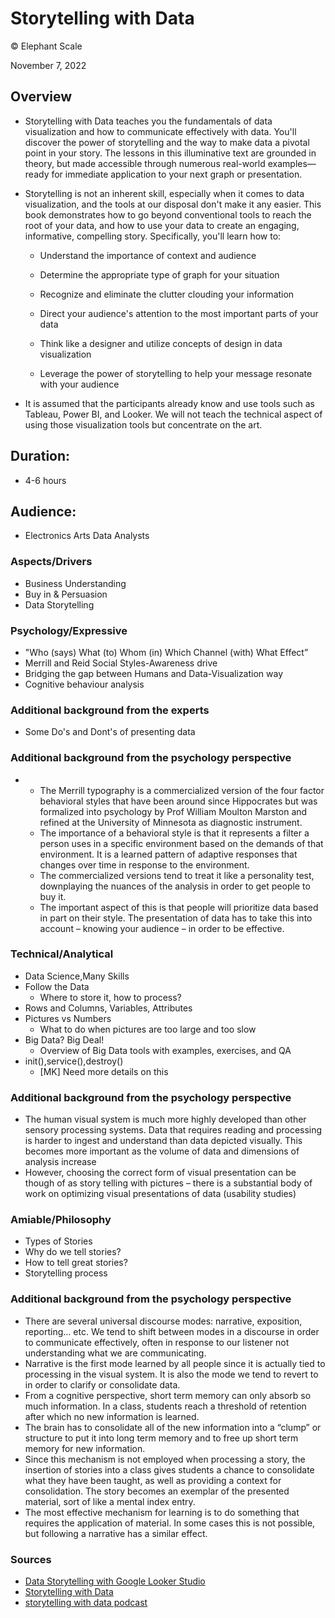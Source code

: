 # Storytelling with Data

© Elephant Scale

November 7, 2022

## Overview

* Storytelling with Data teaches you the fundamentals of data visualization and how to communicate effectively with data. You'll discover the power of storytelling and the way to make data a pivotal point in your story. The lessons in this illuminative text are grounded in theory, but made accessible through numerous real-world examples—ready for immediate application to your next graph or presentation.

* Storytelling is not an inherent skill, especially when it comes to data visualization, and the tools at our disposal don't make it any easier. This book demonstrates how to go beyond conventional tools to reach the root of your data, and how to use your data to create an engaging, informative, compelling story. Specifically, you'll learn how to:

  * Understand the importance of context and audience

  * Determine the appropriate type of graph for your situation

  * Recognize and eliminate the clutter clouding your information

  * Direct your audience's attention to the most important parts of your data

  * Think like a designer and utilize concepts of design in data visualization

  * Leverage the power of storytelling to help your message resonate with your audience
  
* It is assumed that the participants already know and use tools such as Tableau, Power BI, and Looker.  We will not teach the technical aspect of using those visualization tools but concentrate on the art. 

## Duration: 

* 4-6 hours

## Audience: 
* Electronics Arts Data Analysts

### Aspects/Drivers

* Business Understanding
* Buy in & Persuasion
* Data Storytelling

### Psychology/Expressive

* "Who (says) What (to) Whom (in) Which Channel (with) What Effect”
* Merrill and Reid Social Styles-Awareness drive
* Bridging the gap between Humans and Data-Visualization way
* Cognitive behaviour analysis

### Additional background from the experts
  * Some Do's and Dont's of presenting data


### Additional background from the psychology perspective

* * The Merrill typography is a commercialized version of the four factor behavioral styles that have been around since Hippocrates but was formalized into psychology by Prof William Moulton Marston and refined at the University of Minnesota as diagnostic instrument.
  * The importance of a behavioral style is that it represents a filter a person uses in a specific environment based on the demands of that environment. It is a learned pattern of adaptive responses that changes over time in response to the environment.
  * The commercialized versions tend to treat it like a personality test, downplaying the nuances of the analysis in order to get people to buy it.
  * The important aspect of this is that people will prioritize data based in part on their style. The presentation of data has to take this into account – knowing your audience – in order to be effective.

### Technical/Analytical

* Data Science,Many Skills
* Follow the Data
  * Where to store it, how to process?
* Rows and Columns, Variables, Attributes
* Pictures vs Numbers
  * What to do when pictures are too large and too slow
* Big Data? Big Deal!
  * Overview of Big Data tools with examples, exercises, and QA
* init(),service(),destroy()
  * [MK] Need more details on this

### Additional background from the psychology perspective

* The human visual system is much more highly developed than other sensory processing systems. Data that requires reading and processing is harder to ingest and understand than data depicted visually. This becomes more important as the volume of data and dimensions of analysis increase
* However, choosing the correct form of visual presentation can be though of as story telling with pictures – there is a substantial body of work on optimizing visual presentations of data (usability studies)

### Amiable/Philosophy

* Types of Stories
* Why do we tell stories?
* How to tell great stories?
* Storytelling process

### Additional background from the psychology perspective

* There are several universal discourse modes: narrative, exposition, reporting… etc. We tend to shift between modes in a discourse in order to communicate effectively, often in response to our listener not understanding what we are communicating.
* Narrative is the first mode learned by all people since it is actually tied to processing in the visual system. It is also the mode we tend to revert to in order to clarify or consolidate data.
* From a cognitive perspective, short term memory can only absorb so much information. In a class, students reach a threshold of retention after which no new information is learned.
* The brain has to consolidate all of the new information into a “clump” or structure to put it into long term memory and to free up short term memory for new information.
* Since this mechanism is not employed when processing a story, the insertion of stories into a class gives students a chance to consolidate what they have been taught, as well as providing a context for consolidation. The story becomes an exemplar of the presented material, sort of like a mental index entry.
* The most effective mechanism for learning is to do something that requires the application of material. In some cases this is not possible, but following a narrative has a similar effect.

### Sources
* [Data Storytelling with Google Looker Studio](https://learning.oreilly.com/library/view/data-storytelling-with/9781800568761/)
* [Storytelling with Data](https://www.amazon.com/Storytelling-Data-Visualization-Business-Professionals/dp/1119002257)
* [storytelling with data podcast](https://www.storytellingwithdata.com/podcast)